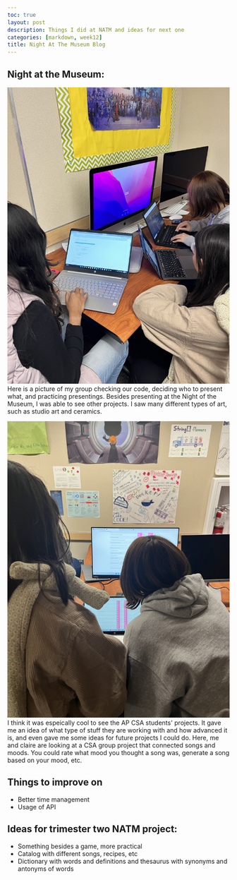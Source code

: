 ```yaml
---
toc: true
layout: post
description: Things I did at NATM and ideas for next one
categories: [markdown, week12]
title: Night At The Museum Blog
---
```

## Night at the Museum:
![This is an image](https://github.com/aliyatang/Aliya/blob/master/images/2022-11-06-workingpic1.jpeg?raw=true)
Here is a picture of my group checking our code, deciding who to present what, and practicing presentings.
Besides presenting at the Night of the Museum, I was able to see other projects. I saw many different types of art, such as studio art and ceramics.

![This is an image](https://github.com/aliyatang/Aliya/blob/master/images/2022-11-06-CSApic.jpeg?raw=true)
I think it was espeically cool to see the AP CSA students' projects. It gave me an idea of what type of stuff they are working with and how advanced it is, and even gave me some ideas for future projects I could do. Here, me and claire are looking at a CSA group project that connected songs and moods. You could rate what mood you thought a song was, generate a song based on your mood, etc.

## Things to improve on
- Better time management
- Usage of API

## Ideas for trimester two NATM project:
- Something besides a game, more practical
- Catalog with different songs, recipes, etc
- Dictionary with words and definitions and thesaurus with synonyms and antonyms of words
